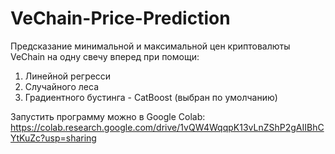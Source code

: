 # VeChain-Price-Prediction

Предсказание минимальной и максимальной цен криптовалюты VeChain на одну свечу вперед при помощи:
1) Линейной регресси
2) Случайного леса
3) Градиентного бустинга - CatBoost (выбран по умолчанию)

Запустить программу можно в Google Colab:
https://colab.research.google.com/drive/1vQW4WqqpK13vLnZShP2gAIIBhCYtKuZc?usp=sharing
